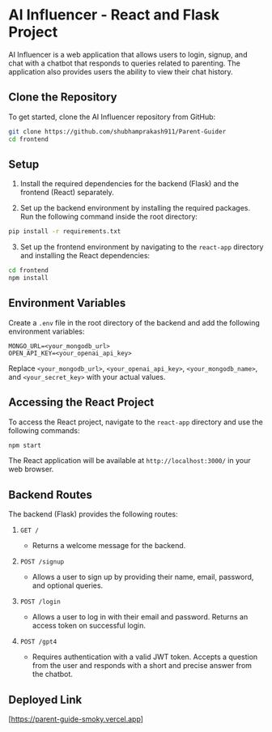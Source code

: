 # AI Influencer - React and Flask Project

AI Influencer is a web application that allows users to login, signup, and chat with a chatbot that responds to queries related to parenting. The application also provides users the ability to view their chat history.

## Clone the Repository

To get started, clone the AI Influencer repository from GitHub:

```bash
git clone https://github.com/shubhamprakash911/Parent-Guider
cd frontend
```

## Setup

1. Install the required dependencies for the backend (Flask) and the frontend (React) separately.

2. Set up the backend environment by installing the required packages. Run the following command inside the root directory:

```bash
pip install -r requirements.txt
```

3. Set up the frontend environment by navigating to the `react-app` directory and installing the React dependencies:

```bash
cd frontend
npm install
```

## Environment Variables

Create a `.env` file in the root directory of the backend and add the following environment variables:

```plaintext
MONGO_URL=<your_mongodb_url>
OPEN_API_KEY=<your_openai_api_key>
```

Replace `<your_mongodb_url>`, `<your_openai_api_key>`, `<your_mongodb_name>`, and `<your_secret_key>` with your actual values.

## Accessing the React Project

To access the React project, navigate to the `react-app` directory and use the following commands:

```bash
npm start
```

The React application will be available at `http://localhost:3000/` in your web browser.

## Backend Routes

The backend (Flask) provides the following routes:

1. `GET /`

   - Returns a welcome message for the backend.

2. `POST /signup`

   - Allows a user to sign up by providing their name, email, password, and optional queries.

3. `POST /login`

   - Allows a user to log in with their email and password. Returns an access token on successful login.

4. `POST /gpt4`
   - Requires authentication with a valid JWT token. Accepts a question from the user and responds with a short and precise answer from the chatbot.

## Deployed Link

[https://parent-guide-smoky.vercel.app]

```

```
